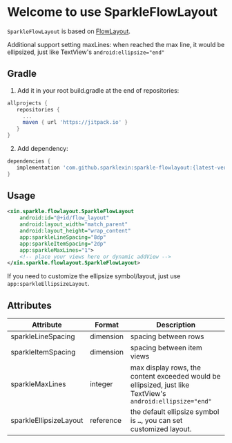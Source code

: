 # Welcome to use SparkleFlowLayout

`SparkleFlowLayout` is based on [FlowLayout](https://github.com/material-components/material-components-android/blob/master/lib/java/com/google/android/material/internal/FlowLayout.java).

Additional support setting maxLines: when reached the max line, it would be ellipsized, just like TextView's `android:ellipsize="end"`

## Gradle
1. Add it in your root build.gradle at the end of repositories:
```groovy
allprojects {
   repositories {
	 ...
	 maven { url 'https://jitpack.io' }
   }
}
```
2. Add dependency:
```groovy
dependencies {
   implementation 'com.github.sparklexin:sparkle-flowlayout:{latest-version}'
}
```
## Usage
```xml
<xin.sparkle.flowlayout.SparkleFlowLayout
    android:id="@+id/flow_layout"
    android:layout_width="match_parent"
    android:layout_height="wrap_content"
    app:sparkleLineSpacing="8dp"
    app:sparkleItemSpacing="2dp"
    app:sparkleMaxLines="1">
    <!-- place your views here or dynamic addView -->
</xin.sparkle.flowlayout.SparkleFlowLayout>
```
If you need to customize the ellipsize symbol/layout, just use `app:sparkleEllipsizeLayout`.

## Attributes

| Attribute | Format | Description |
| ---- | ---- | ---- |
| sparkleLineSpacing | dimension | spacing between rows |
| sparkleItemSpacing | dimension | spacing between item views |
| sparkleMaxLines    | integer   | max display rows, the content exceeded would be ellipsized, just like TextView's `android:ellipsize="end"` |
| sparkleEllipsizeLayout | reference | the default ellipsize symbol is `…`, you can set customized layout. |
